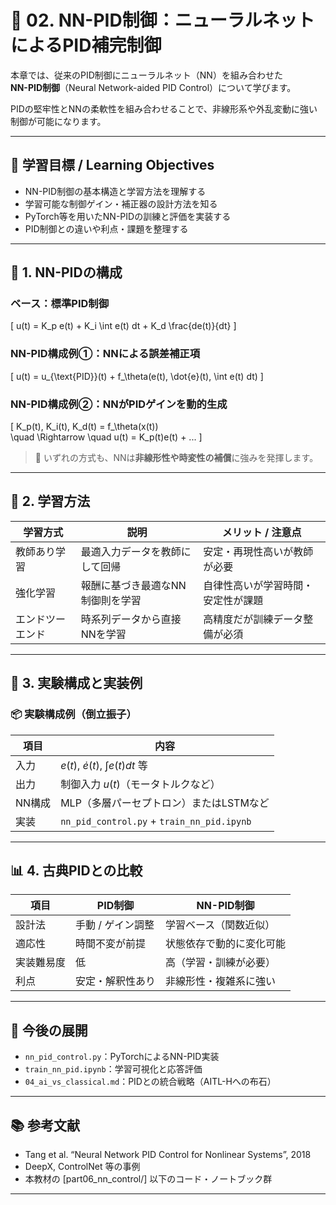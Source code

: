 # 🧠 02. NN-PID制御：ニューラルネットによるPID補完制御

本章では、従来のPID制御にニューラルネット（NN）を組み合わせた  
**NN-PID制御**（Neural Network-aided PID Control）について学びます。

PIDの堅牢性とNNの柔軟性を組み合わせることで、非線形系や外乱変動に強い制御が可能になります。

---

## 🎯 学習目標 / Learning Objectives

- NN-PID制御の基本構造と学習方法を理解する  
- 学習可能な制御ゲイン・補正器の設計方法を知る  
- PyTorch等を用いたNN-PIDの訓練と評価を実装する  
- PID制御との違いや利点・課題を整理する

---

## 🔧 1. NN-PIDの構成

### ベース：標準PID制御

\[
u(t) = K_p e(t) + K_i \int e(t) dt + K_d \frac{de(t)}{dt}
\]

### NN-PID構成例①：NNによる誤差補正項

\[
u(t) = u_{\text{PID}}(t) + f_\theta(e(t), \dot{e}(t), \int e(t) dt)
\]

### NN-PID構成例②：NNがPIDゲインを動的生成

\[
K_p(t), K_i(t), K_d(t) = f_\theta(x(t))  
\quad \Rightarrow \quad u(t) = K_p(t)e(t) + ...
\]

> 📌 いずれの方式も、NNは**非線形性や時変性の補償**に強みを発揮します。

---

## 🧠 2. 学習方法

| 学習方式         | 説明                              | メリット / 注意点                    |
|------------------|-----------------------------------|-------------------------------------|
| 教師あり学習     | 最適入力データを教師にして回帰     | 安定・再現性高いが教師が必要         |
| 強化学習         | 報酬に基づき最適なNN制御則を学習   | 自律性高いが学習時間・安定性が課題   |
| エンドツーエンド | 時系列データから直接NNを学習       | 高精度だが訓練データ整備が必須       |

---

## 🧪 3. 実験構成と実装例

### 📦 実験構成例（倒立振子）

| 項目      | 内容                                      |
|-----------|-------------------------------------------|
| 入力      | $e(t)$, $\dot{e}(t)$, $\int e(t)dt$ 等      |
| 出力      | 制御入力 $u(t)$（モータトルクなど）       |
| NN構成    | MLP（多層パーセプトロン）またはLSTMなど   |
| 実装      | `nn_pid_control.py` + `train_nn_pid.ipynb`

---

## 📊 4. 古典PIDとの比較

| 項目       | PID制御                     | NN-PID制御                        |
|------------|-----------------------------|-----------------------------------|
| 設計法     | 手動 / ゲイン調整           | 学習ベース（関数近似）            |
| 適応性     | 時間不変が前提               | 状態依存で動的に変化可能          |
| 実装難易度 | 低                          | 高（学習・訓練が必要）            |
| 利点       | 安定・解釈性あり             | 非線形性・複雑系に強い            |

---

## 📘 今後の展開

- `nn_pid_control.py`：PyTorchによるNN-PID実装  
- `train_nn_pid.ipynb`：学習可視化と応答評価  
- `04_ai_vs_classical.md`：PIDとの統合戦略（AITL-Hへの布石）

---

## 📚 参考文献

- Tang et al. “Neural Network PID Control for Nonlinear Systems”, 2018  
- DeepX, ControlNet 等の事例  
- 本教材の [part06_nn_control/] 以下のコード・ノートブック群

---

